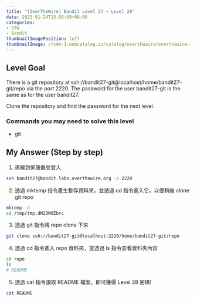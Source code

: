 ```yaml
---
title: "[OverTheWire] Bandit Level 27 → Level 28"
date: 2025-01-24T15:56:09+08:00
categories:
- OTW
- Bandit
thumbnailImagePosition: left
thumbnailImage: //cdn-1.webcatalog.io/catalog/overthewire/overthewire-icon-filled-256.png?v=1714775373043
---
```


<!--more-->

## Level Goal

There is a git repository at ssh://bandit27-git@localhost/home/bandit27-git/repo via the port 2220. The password for the user bandit27-git is the same as for the user bandit27.

Clone the repository and find the password for the next level.

### Commands you may need to solve this level

- git

## My Answer (Step by step)

1. 連線到伺服器並登入

```bash
ssh bandit27@bandit.labs.overthewire.org -p 2220
```

2. 透過 mktemp 指令產生暫存資料夾，並透過 cd 指令進入它，以便稍後 clone git repo

```bash
mktemp -d
cd /tmp/tmp.dN2OW0Zbrc
```

3. 透過 git 指令將 repo clone 下來

```bash
git clone ssh://bandit27-git@localhost:2220/home/bandit27-git/repo
```

4. 透過 cd 指令進入 repo 資料夾，並透過 ls 指令查看資料夾內容

```bash
cd repo
ls
# README
```

5. 透過 cat 指令讀取 README 檔案，即可獲得 Level 28 密碼!

```bash
cat README
```